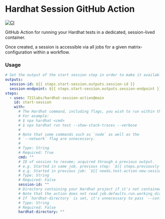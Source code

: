# Hardhat Session GitHub Action

[![CI](https://github.com/721labs/hardhat-session-action/actions/workflows/ci.yml/badge.svg)](https://github.com/721labs/hardhat-session-action/actions/workflows/ci.yml)

GitHub Action for running your Hardhat tests in a dedicated, session-lived container.

Once created, a session is accessible via all jobs for a given matrix-configuration within a workflow.

### Usage

```yaml
# Set the output of the start session step in order to make it available in downstream jobs.
outputs:
  session-id: ${{ steps.start-session.outputs.session-id }}
  session-endpoint: ${{ steps.start-session.outputs.session-endpoint }}
steps:
  - uses: 721labs/hardhat-session-action@main
    id: start-session
    with:
      # The Hardhat command, including flags, you wish to run within the session container.
      # For example:
      # $ npx hardhat <cmd>
      # $ npx hardhat run test --show-stack-traces --verbose
      #
      # Note that some commands such as `node` as well as the
      # `--network` flag are unnecessary.
      #
      # Type: String
      # Required: True
      cmd: ""
      # ID of session to resume; acquired through a previous output.
      # e.g. Started in same job, previous step: `${{ steps.previously-started-session.outputs.session-id }}`
      # e.g. Started in previous job: `${{ needs.test-action-new-session.outputs.session-id }}`
      # Type: String
      # Required: False
      session-id: ""
      # Directory containing your Hardhat project if it's not contained within root.
      # Note that the action does not read job.defaults.run.working_directory.
      # If `hardhat-directory` is set, it's unnecessary to pass `--config` or `--tsconfig` within `cmd`.
      # Type: String
      # Required: False
      hardhat-directory: ""
```
